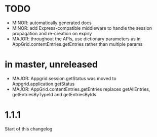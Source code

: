 # TODO

- MINOR: automatically generated docs
- MINOR: add Express-compatible middleware to handle the session propagation and re-creation on expiry
- MAJOR: throughout the APIs, use dictionary parameters as in AppGrid.contentEntries.getEntries rather than multiple params

# in master, unreleased

- MAJOR: Appgrid.session.getStatus was moved to Appgrid.application.getStatus
- MAJOR: AppGrid.contentEntries.getEntries replaces getAllEntries, getEntriesByTypeId and getEntriesByIds

# 1.1.1

Start of this changelog

